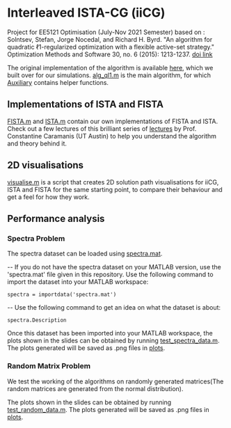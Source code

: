 # Interleaved ISTA-CG (iiCG)

Project for EE5121 Optimisation (July-Nov 2021 Semester) based on :
Solntsev, Stefan, Jorge Nocedal, and Richard H. Byrd. "An algorithm for quadratic ℓ1-regularized optimization with a flexible active-set strategy." Optimization Methods and Software 30, no. 6 (2015): 1213-1237.
[doi link](https://doi.org/10.1080/10556788.2015.1028062)

The original implementation of the algorithm is available [here](https://github.com/stefanks/Ql1-Algorithm), which we built over for our simulations. [alg_ql1.m](./alg_ql1.m) is the main algorithm, for which [Auxiliary](./Auxiliary) contains helper functions.

## Implementations of ISTA and FISTA
[FISTA.m](./FISTA.m) and [ISTA.m](./ISTA.m) contain our own implementations of FISTA and ISTA.
Check out a few lectures of this brilliant series of [lectures](https://youtu.be/JRerBpNggN0) by Prof. Constantine Caramanis (UT Austin) to help you understand the algorithm and theory behind it.

## 2D visualisations
[visualise.m](./visualise.m) is a script that creates 2D solution path visualisations for iiCG, ISTA and FISTA for the same starting point, to compare their behaviour and get a feel for how they work.

## Performance analysis
### Spectra Problem
The spectra dataset can be loaded using [spectra.mat](./spectra.mat).

-- If you do not have the spectra dataset on your MATLAB version, use the 'spectra.mat' file given in this repository. Use the following command 
to import the dataset into your MATLAB workspace:

`spectra = importdata('spectra.mat')`

-- Use the following command to get an idea on what the dataset is about:

`spectra.Description`

Once this dataset has been imported into your MATLAB workspace, the plots shown in the slides can be obtained by running [test_spectra_data.m](./test_spectra_data.m).
The plots generated will be saved as .png files in [plots](./plots).

### Random Matrix Problem
We test the working of the algorithms on randomly generated matrices(The random matrices are generated from the normal distribution).

The plots shown in the slides can be obtained by running [test_random_data.m](./test_random_data.m). The plots generated will be saved as .png files in [plots](./plots).
